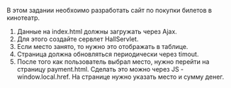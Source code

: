В этом задании необхоимо разработать сайт по покупки билетов в кинотеатр.
1. Данные на index.html должны загружать через Ajax.
2. Для этого создайте сервлет HallServlet.
3. Если место занято, то нужно это отображать в таблице.
4. Страница должна обновляться периодически через timout.
5. После того как пользователь выбрал место, нужно перейти на страницу payment.html. 
   Сделать это можно через JS - window.local.href.
На странице нужно указать место и сумму денег.